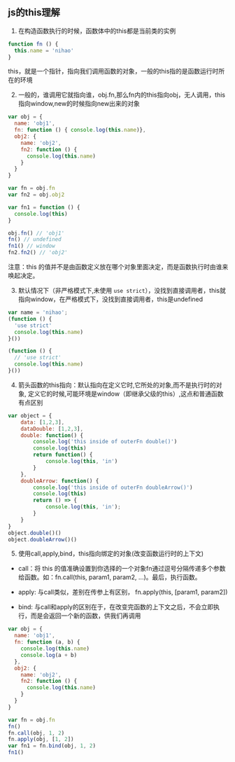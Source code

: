 ## js的this理解
1. 在构造函数执行的时候，函数体中的this都是当前类的实例

```js
function fn () {
  this.name = 'nihao'
}
```

this，就是一个指针，指向我们调用函数的对象，一般的this指的是函数运行时所在的环境

2. 一般的，谁调用它就指向谁，obj.fn,那么fn内的this指向obj，无人调用，this指向window,new的时候指向new出来的对象

```js
var obj = {
  name: 'obj1',
  fn: function () { console.log(this.name)},
  obj2: {
    name: 'obj2',
    fn2: function () {
      console.log(this.name)
    }
  }
}

var fn = obj.fn
var fn2 = obj.obj2

var fn1 = function () {
  console.log(this)
}

obj.fn() // 'obj1'
fn() // undefined
fn1() // window
fn2.fn2() // 'obj2'

```

注意：this 的值并不是由函数定义放在哪个对象里面决定，而是函数执行时由谁来唤起决定。

3. 默认情况下（非严格模式下,未使用 `use strict`），没找到直接调用者，this就指向window，在严格模式下，没找到直接调用者，this是undefined

```js
var name = 'nihao';
(function () {
  'use strict'
  console.log(this.name)
}())

(function () {
  // 'use strict'
  console.log(this.name)
}())

```

4. 箭头函数的this指向：默认指向在定义它时,它所处的对象,而不是执行时的对象, 定义它的时候,可能环境是window（即继承父级的this）,这点和普通函数有点区别

```js
var object = {
    data: [1,2,3],
    dataDouble: [1,2,3],
    double: function() {
        console.log('this inside of outerFn double()')
        console.log(this)
        return function() {
            console.log(this, 'in')
        }
    },
    doubleArrow: function() {
        console.log('this inside of outerFn doubleArrow()')
        console.log(this)
        return () => {
            console.log(this, 'in');
        }
    }
}
object.double()()
object.doubleArrow()()

```

5. 使用call,apply,bind，this指向绑定的对象(改变函数运行时的上下文)

- call：将 this 的值准确设置到你选择的一个对象fn通过逗号分隔传递多个参数给函数。如：fn.call(this, param1, param2, ...)。最后，执行函数。

- apply: 与call类似，差别在传参上有区别， fn.apply(this, [param1, param2])

- bind: 与call和apply的区别在于，在改变完函数的上下文之后，不会立即执行，而是会返回一个新的函数，供我们再调用

```js
var obj = {
  name: 'obj1',
  fn: function (a, b) {
    console.log(this.name)
    console.log(a + b)
  },
  obj2: {
    name: 'obj2',
    fn2: function () {
      console.log(this.name)
    }
  }
}

var fn = obj.fn
fn()
fn.call(obj, 1, 2)
fn.apply(obj, [1, 2])
var fn1 = fn.bind(obj, 1, 2)
fn1()

```
